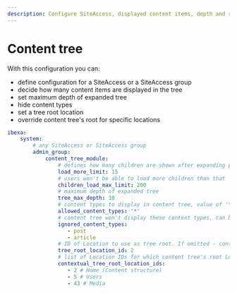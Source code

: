 ```yaml
---
description: Configure SiteAccess, displayed content items, depth and root location for the content tree.
---
```


# Content tree

With this configuration you can:

- define configuration for a SiteAccess or a SiteAccess group
- decide how many content items are displayed in the tree
- set maximum depth of expanded tree
- hide content types
- set a tree root location
- override content tree's root for specific locations

```yaml
ibexa:
    system:
        # any SiteAccess or SiteAccess group
        admin_group:
            content_tree_module:
                # defines how many children are shown after expanding parent
                load_more_limit: 15
                # users won't be able to load more children than that
                children_load_max_limit: 200
                # maximum depth of expanded tree
                tree_max_depth: 10
                # content types to display in content tree, value of '*' allows all CTs to be displayed
                allowed_content_types: '*'
                # content tree won't display these content types, can be used only when 'allowed_content_types' is set to '*'
                ignored_content_types:
                   - post
                   - article
                # ID of Location to use as tree root. If omitted - content.tree_root.location_id setting is used.
                tree_root_location_id: 2
                # list of Location IDs for which content tree's root Location is changed
                contextual_tree_root_location_ids:
                   - 2 # Home (Content structure)
                   - 5 # Users
                   - 43 # Media
```